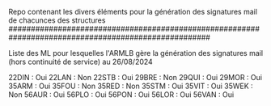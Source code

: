 Repo contenant les divers éléments pour la génération des signatures mail de chacunces des structures
#####################################################################################################

Liste des ML pour lesquelles l'ARMLB gère la génération des signatures mail (hors continuité de service) au 26/08/2024

22DIN : Oui
22LAN : Non
22STB : Oui
29BRE : Non
29QUI : Oui
29MOR : Oui
35ARM : Oui
35FOU : Non
35RED : Non
35STM : Oui
35VIT : Oui
35WEK : Non
56AUR : Oui
56PLO : Oui
56PON : Oui
56LOR : Oui
56VAN : Oui
